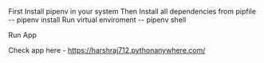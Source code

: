 First Install pipenv in your system Then Install all dependencies from pipfile -- pipenv install Run virtual enviroment -- pipenv shell

Run App

Check app here - https://harshraj712.pythonanywhere.com/